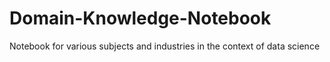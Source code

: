 # Domain-Knowledge-Notebook
Notebook for various subjects and industries in the context of data science
